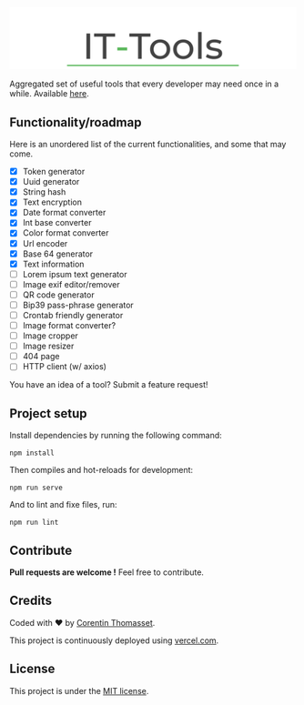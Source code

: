 ![logo](.github/logo.png)

Aggregated set of useful tools that every developer may need once in a while. Available [here](https://it-tools.tech).

## Functionality/roadmap
Here is an unordered list of the current functionalities, and some that may come. 

- [x] Token generator
- [x] Uuid generator
- [x] String hash
- [x] Text encryption
- [x] Date format converter
- [x] Int base converter
- [x] Color format converter
- [x] Url encoder
- [x] Base 64 generator
- [x] Text information
- [ ] Lorem ipsum text generator
- [ ] Image exif editor/remover
- [ ] QR code generator
- [ ] Bip39 pass-phrase generator
- [ ] Crontab friendly generator
- [ ] Image format converter?
- [ ] Image cropper 
- [ ] Image resizer 
- [ ] 404 page
- [ ] HTTP client (w/ axios)

You have an idea of a tool? Submit a feature request!

## Project setup
Install dependencies by running the following command:
```shell
npm install
```

Then compiles and hot-reloads for development:
```shell
npm run serve
```

And to lint and fixe files, run:
```shell
npm run lint
```

## Contribute
**Pull requests are welcome !** Feel free to contribute.

## Credits
Coded with ❤️ by [Corentin Thomasset](//corentin-thomasset.fr).

This project is continuously deployed using [vercel.com](https://vercel.com).

## License
This project is under the [MIT license](LICENSE).